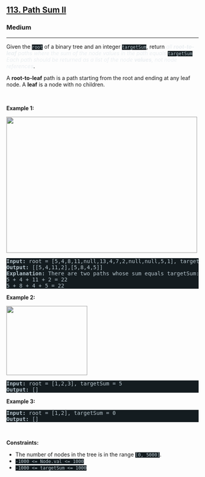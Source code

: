 <h2><a href="https://leetcode.com/problems/path-sum-ii/">113. Path Sum II</a></h2><h3>Medium</h3><hr><div><p>Given the <code style="background-color: rgb(20, 28, 32) !important; color: rgb(183, 198, 205) !important;">root</code> of a binary tree and an integer <code style="background-color: rgb(20, 28, 32) !important; color: rgb(183, 198, 205) !important;">targetSum</code>, return <em style="color: rgb(234, 238, 241) !important;">all <strong>root-to-leaf</strong> paths where the sum of the node values in the path equals </em><code style="background-color: rgb(20, 28, 32) !important; color: rgb(183, 198, 205) !important;">targetSum</code><em style="color: rgb(234, 238, 241) !important;">. Each path should be returned as a list of the node <strong>values</strong>, not node references</em>.</p>

<p>A <strong>root-to-leaf</strong> path is a path starting from the root and ending at any leaf node. A <strong>leaf</strong> is a node with no children.</p>

<p>&nbsp;</p>
<p><strong>Example 1:</strong></p>
<img alt="" src="https://assets.leetcode.com/uploads/2021/01/18/pathsumii1.jpg" style="width: 500px; height: 356px; filter: saturate(0.9) brightness(0.8);">
<pre style="background-color: rgb(20, 28, 32) !important; color: rgb(183, 198, 206) !important;"><strong>Input:</strong> root = [5,4,8,11,null,13,4,7,2,null,null,5,1], targetSum = 22
<strong>Output:</strong> [[5,4,11,2],[5,8,4,5]]
<strong>Explanation:</strong> There are two paths whose sum equals targetSum:
5 + 4 + 11 + 2 = 22
5 + 8 + 4 + 5 = 22
</pre>

<p><strong>Example 2:</strong></p>
<img alt="" src="https://assets.leetcode.com/uploads/2021/01/18/pathsum2.jpg" style="width: 212px; height: 181px; filter: saturate(0.9) brightness(0.8);">
<pre style="background-color: rgb(20, 28, 32) !important; color: rgb(183, 198, 206) !important;"><strong>Input:</strong> root = [1,2,3], targetSum = 5
<strong>Output:</strong> []
</pre>

<p><strong>Example 3:</strong></p>

<pre style="background-color: rgb(20, 28, 32) !important; color: rgb(183, 198, 206) !important;"><strong>Input:</strong> root = [1,2], targetSum = 0
<strong>Output:</strong> []
</pre>

<p>&nbsp;</p>
<p><strong>Constraints:</strong></p>

<ul>
	<li>The number of nodes in the tree is in the range <code style="background-color: rgb(20, 28, 32) !important; color: rgb(183, 198, 205) !important;">[0, 5000]</code>.</li>
	<li><code style="background-color: rgb(20, 28, 32) !important; color: rgb(183, 198, 205) !important;">-1000 &lt;= Node.val &lt;= 1000</code></li>
	<li><code style="background-color: rgb(20, 28, 32) !important; color: rgb(183, 198, 205) !important;">-1000 &lt;= targetSum &lt;= 1000</code></li>
</ul>
</div>
